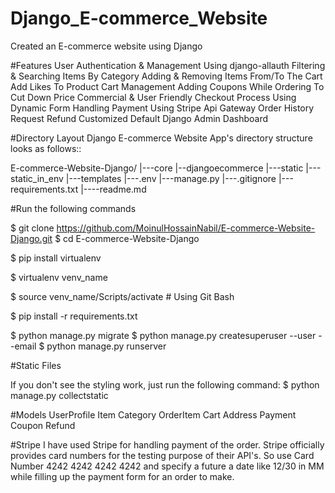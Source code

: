 # Django_E-commerce_Website
Created an E-commerce website using Django

#Features
User Authentication & Management Using django-allauth
Filtering & Searching Items By Category
Adding & Removing Items From/To The Cart
Add Likes To Product
Cart Management
Adding Coupons While Ordering To Cut Down Price
Commercial & User Friendly Checkout Process Using Dynamic Form
Handling Payment Using Stripe Api Gateway
Order History
Request Refund
Customized Default Django Admin Dashboard

#Directory Layout
Django E-commerce Website App's directory structure looks as follows::

E-commerce-Website-Django/
    |---core
    |--djangoecommerce
    |---static
    |---static_in_env
    |---templates
    |---.env
    |---manage.py
    |---.gitignore
    |---requirements.txt
    |----readme.md

#Run the following commands

$ git clone https://github.com/MoinulHossainNabil/E-commerce-Website-Django.git
$ cd E-commerce-Website-Django

$ pip install virtualenv

$ virtualenv venv_name

$ source venv_name/Scripts/activate  # Using Git Bash

$ pip install -r requirements.txt

$ python manage.py migrate
$ python manage.py createsuperuser --user <username> --email <email>
$ python manage.py runserver

#Static Files

If you don't see the styling work, just run the following command:
$ python manage.py collectstatic

#Models
UserProfile
Item
Category
OrderItem
Cart
Address
Payment
Coupon
Refund

#Stripe
I have used Stripe for handling payment of the order. Stripe officially provides card numbers for the testing purpose of their API's. So use Card Number 4242 4242 4242 4242 and specify a future a date like 12/30 in MM while filling up the payment form for an order to make.
